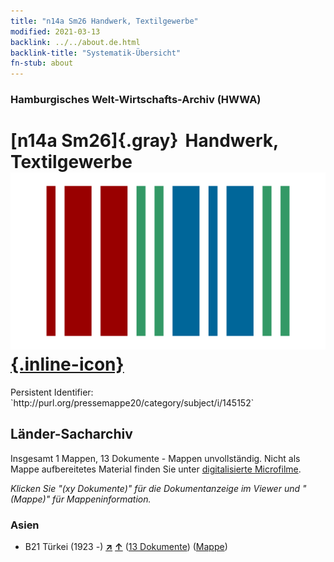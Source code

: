 ```yaml
---
title: "n14a Sm26 Handwerk, Textilgewerbe"
modified: 2021-03-13
backlink: ../../about.de.html
backlink-title: "Systematik-Übersicht"
fn-stub: about
---
```


### Hamburgisches Welt-Wirtschafts-Archiv (HWWA)

# [n14a Sm26]{.gray}&#8201; Handwerk, Textilgewerbe &#160; [![Wikidata](/images/Wikidata-logo.svg "Wikidata"){.inline-icon}](http://www.wikidata.org/entity/Q104710693)

<div class="hint">Persistent Identifier: `http://purl.org/pressemappe20/category/subject/i/145152`</div>







## Länder-Sacharchiv




Insgesamt 1 Mappen, 13 Dokumente - Mappen unvollständig.
Nicht als Mappe aufbereitetes Material finden Sie unter [digitalisierte Microfilme](/film/h1_sh.de.html).

_Klicken Sie "(xy Dokumente)" für die Dokumentanzeige im Viewer und "(Mappe)" für Mappeninformation._




### Asien

- B21 Türkei (1923 -) [**&nearr;**](../../../geo/i/141111/about.de.html "Türkei (1923 -) (alle Mappen)") [**&uarr;**](../../../geo/about.de.html#B21 "Ländersystematik") (<a href="https://pm20.zbw.eu/iiifview/folder/sh/141111,145152" title="über: Türkei (1923 -) : Handwerk, Textilgewerbe" target="_blank">13 Dokumente</a>) ([Mappe](../../../../folder/sh/1411xx/141111/1451xx/145152/about.de.html))









